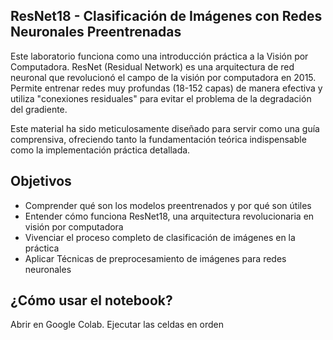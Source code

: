 ## ResNet18 - Clasificación de Imágenes con Redes Neuronales Preentrenadas

Este laboratorio funciona como una introducción práctica a la Visión por Computadora. ResNet (Residual Network) es una arquitectura de red neuronal que revolucionó el campo de la visión por computadora en 2015. Permite entrenar redes muy profundas (18-152 capas) de manera efectiva y utiliza "conexiones residuales" para evitar el problema de la degradación del gradiente.

Este material ha sido meticulosamente diseñado para servir como una guía comprensiva, ofreciendo tanto la fundamentación teórica indispensable como la implementación práctica detallada.
 
## Objetivos
 - Comprender qué son los modelos preentrenados y por qué son útiles
 - Entender cómo funciona ResNet18, una arquitectura revolucionaria en visión por computadora
 - Vivenciar el proceso completo de clasificación de imágenes en la práctica
 - Aplicar Técnicas de preprocesamiento de imágenes para redes neuronales

 
## ¿Cómo usar el notebook?
Abrir en Google Colab.
Ejecutar las celdas en orden







